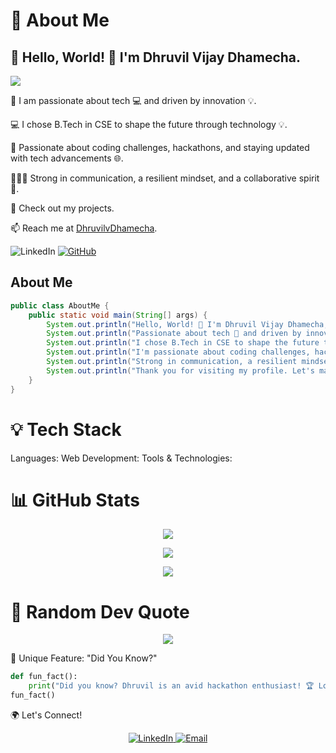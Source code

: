 <!--
**dhruvil-84/dhruvil-84** is a ✨ _special_ ✨ repository because its `README.md` (this file) appears on your GitHub profile.

Here are some ideas to get you started:

- 🔭 I’m currently working on ...
- 🌱 I’m currently learning ...
- 👯 I’m looking to collaborate on ...
- 🤔 I’m looking for help with ...
- 💬 Ask me about ...
- 📫 How to reach me: ...
- 😄 Pronouns: ...
- ⚡ Fun fact: ...
-->
<h1>💫 About Me</h1>
<h2>👋 Hello, World! 👋 I'm Dhruvil Vijay Dhamecha. </h2>
<p><img src="https://readme-typing-svg.herokuapp.com?color=%2336BCF7&size=22&vCeenter=true&lines=Java+Developer;Full+Stack+Developer;Open+Source+Contributor;" /></p>
<p>🚀 I am passionate about tech 💻 and driven by innovation 💡. </p>
<p>💻 I chose B.Tech in CSE to shape the future through technology 💡. </p>
<p>🎯 Passionate about coding challenges, hackathons, and staying updated with tech advancements 🌐. </p>
<p>🙋🏼‍♂️ Strong in communication, a resilient mindset, and a collaborative spirit 🤝.</p>
<p>🌱 Check out my projects. </p>
<p>📫 Reach me at <a href="dhruvilvdhamecha84@gmail.com">DhruvilvDhamecha</a>. </p>

<p align="center>
  <a href="https://www.linkedin.com/in/dhruvil-dhamecha/" target="_blank">
    <img alt="LinkedIn" src="https://img.shields.io/badge/LinkedIn-%230077B5.svg?style=flat-square&logo=linkedin&logoColor=white" />
  </a>
  <a href="https://github.com/dhruvil-84" target="_blank">
    <img alt="GitHub" src="https://img.shields.io/badge/GitHub-%2312100E.svg?style=flat-square&logo=github&logoColor=white" />
  </a>
</p>

## About Me
```java
public class AboutMe {
    public static void main(String[] args) {
        System.out.println("Hello, World! 👋 I'm Dhruvil Vijay Dhamecha, a recent grad in Computer Science & Engineering from GSFC University.");
        System.out.println("Passionate about tech 🚀 and driven by innovation.");
        System.out.println("I chose B.Tech in CSE to shape the future through technology 💡.");
        System.out.println("I'm passionate about coding challenges, hackathons, and staying updated with tech advancements 💻.");
        System.out.println("Strong in communication, a resilient mindset, and a collaborative spirit 🤝.");
        System.out.println("Thank you for visiting my profile. Let's make a meaningful impact together 🌐.");
    }
}
```
<h1>💡 Tech Stack</h1>
Languages:
Web Development:
Tools & Technologies:

<h1>📊 GitHub Stats</h1>
<p align="center"> <img src="https://github-readme-stats.vercel.app/api?username=dhruvil-84&show_icons=true&theme=radical" /> </p>
<p align="center"> <img src="https://github-readme-stats.vercel.app/api/top-langs/?username=dhruvil-84&layout=compact&theme=radical" /> </p>
<p align="center"> <img src="https://github-readme-streak-stats.herokuapp.com/?user=dhruvil-84&theme=dark" /> </p>

<h1>🎯 Random Dev Quote</h1>
<p align="center"> <img src="https://quotes-github-readme.vercel.app/api?type=horizontal&theme=dark" /> </p>

🌟 Unique Feature: "Did You Know?"
```python
def fun_fact():
    print("Did you know? Dhruvil is an avid hackathon enthusiast! 🏆 Loves building solutions and bringing ideas to life.")
fun_fact()
```

🌍 Let's Connect!
<p align="center"> <a href="https://www.linkedin.com/in/dhruvil-dhamecha/" target="_blank"> <img src="https://img.shields.io/badge/LinkedIn-Dhruvil_Dhamecha-0077B5?style=for-the-badge&logo=linkedin&logoColor=white" alt="LinkedIn" /> </a> <a href="mailto:dhruvildhamecha@example.com" target="_blank"> <img src="https://img.shields.io/badge/Email-dhruvildhamecha%40example.com-D14836?style=for-the-badge&logo=gmail&logoColor=white" alt="Email" /> </a> </p>
